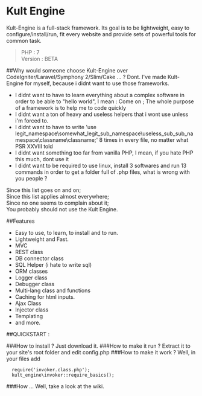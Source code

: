 # Kult Engine
Kult-Engine is a full-stack framework.
Its goal is to be lightweight, easy to configure/install/run, fit every website and provide sets of powerful tools for common task.

>PHP : 7  
>Version : BETA

##Why would someone choose Kult-Engine over CodeIgniter/Laravel/Symphony 2/Slim/Cake ... ?
Dont.
I've made Kult-Engine for myself, because i didnt want to use those frameworks.
- I didnt want to have to learn everything about a complex software in order to be able to "hello world", I mean : Come on ; The whole purpose of a framework is to help me to code quickly
- I didnt want a ton of heavy and useless helpers that i wont use unless i'm forced to.
- I didnt want to have to write 'use legit_namespace\somewhat_legit_sub_namespace\useless_sub_sub_namespace\classname\classname;' 8 times in every file, no matter what PSR XXVIII told
- I didnt want something too far from vanilla PHP, I mean, if you hate PHP this much, dont use it
- I didnt want to be required to use linux, install 3 softwares and  run 13 commands in order to get a folder full of .php files, what is wrong with you people ?


Since this list goes on and on;  
Since this list applies almost everywhere;  
Since no one seems to complain about it;  
You probably should not use the Kult Engine.  

##Features
- Easy to use, to learn, to install and to run.
- Lightweight and Fast.
- MVC
- REST class 
- DB connector class
- SQL Helper (i hate to write sql)
- ORM classes
- Logger class 
- Debugger class 
- Multi-lang class and functions
- Caching for html inputs. 
- Ajax Class 
- Injector class 
- Templating 
- and more.

##QUICKSTART :

###How to install ?
Just download it.
###How to make it run ?
Extract it to your site's root folder and edit config.php
###How to make it work ?
Well, in your files add 
```
  require('invoker.class.php');
  kult_engine\invoker::require_basics();
```
###How ...
Well, take a look at the wiki.
